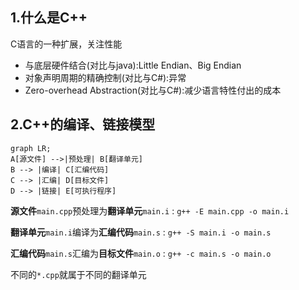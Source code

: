 ## 1.什么是C++

C语言的一种扩展，关注性能
- 与底层硬件结合(对比与java):Little Endian、Big Endian
- 对象声明周期的精确控制(对比与C#):异常
- Zero-overhead Abstraction(对比与C#):减少语言特性付出的成本


## 2.C++的编译、链接模型

```mermaid
graph LR;
A[源文件] -->|预处理| B[翻译单元]
B --> |编译| C[汇编代码]
C --> |汇编| D[目标文件]
D --> |链接| E[可执行程序]
```

**源文件**`main.cpp`预处理为**翻译单元**`main.i` : `g++ -E main.cpp -o main.i`

**翻译单元**`main.i`编译为**汇编代码**`main.s` : `g++ -S main.i -o main.s`

**汇编代码**`main.s`汇编为**目标文件**`main.o` : `g++ -c main.s -o main.o`


不同的`*.cpp`就属于不同的翻译单元
